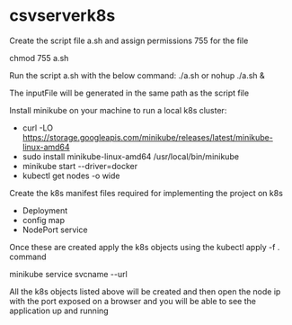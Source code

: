 # csvserverk8s
Create the script file a.sh and assign permissions 755 for the file

chmod 755 a.sh

Run the script a.sh with the below command:
./a.sh or nohup ./a.sh &

The inputFile will be generated in the same path as the script file

Install minikube on your machine to run a local k8s cluster:
* curl -LO https://storage.googleapis.com/minikube/releases/latest/minikube-linux-amd64
* sudo install minikube-linux-amd64 /usr/local/bin/minikube
* minikube start --driver=docker
* kubectl get nodes -o wide
    
Create the k8s manifest files required for implementing the project on k8s
* Deployment
* config map
* NodePort service

Once these are created apply the k8s objects using the kubectl apply -f . command 

minikube service svcname --url

All the k8s objects listed above will be created and then open the node ip with the port exposed on a browser and you will be able to see the application up and running



